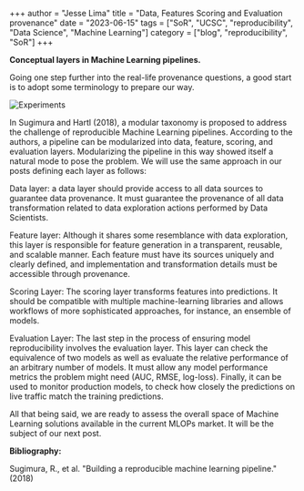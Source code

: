 +++
author = "Jesse Lima"
title = "Data, Features Scoring and Evaluation provenance"
date = "2023-06-15"
tags = ["SoR", "UCSC", "reproducibility", "Data Science", "Machine Learning"]
category = ["blog", "reproducibility", "SoR"]
+++


__Conceptual layers in Machine Learning pipelines.__


Going one step further into the real-life provenance questions, a good start is to adopt some terminology to prepare our way.


![Experiments](/images/pipeline4.png)


In Sugimura and Hartl (2018), a modular taxonomy is proposed to address the challenge of reproducible Machine Learning pipelines. According to the authors, a pipeline can be modularized into data, feature, scoring, and evaluation layers. Modularizing the pipeline in this way showed itself a natural mode to pose the problem. We will use the same approach in our posts defining each layer as follows:

Data layer: a data layer should provide access to all data sources to guarantee data provenance. It must guarantee the provenance of all data transformation related to data exploration actions performed by Data Scientists.

Feature layer: Although it shares some resemblance with data exploration, this layer is responsible for feature generation in a transparent, reusable, and scalable manner. Each feature must have its sources uniquely and clearly defined, and implementation and transformation details must be accessible through provenance.

Scoring Layer: The scoring layer transforms features into predictions. It should be compatible with multiple machine-learning libraries and allows workflows of more sophisticated approaches, for instance, an ensemble of models.

Evaluation Layer: The last step in the process of ensuring model reproducibility involves the evaluation layer. This layer can check the equivalence of two models as well as evaluate the relative performance of an arbitrary number of models. It must allow any model performance metrics the problem might need (AUC, RMSE, log-loss). Finally, it can be used to monitor production models, to check how closely the predictions on live traffic match the training predictions.

All that being said, we are ready to assess the overall space of Machine Learning solutions available in the current MLOPs market. It will be the subject of our next post.

**Bibliography:**

Sugimura, R., et al. "Building a reproducible machine learning pipeline." (2018)